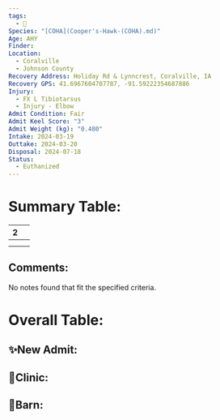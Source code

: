 ```yaml
---
tags:
  - 🦅
Species: "[COHA](Cooper's-Hawk-(COHA).md)"
Age: AHY
Finder: 
Location:
  - Coralville
  - Johnson County
Recovery Address: Holiday Rd & Lynncrest, Coralville, IA
Recovery GPS: 41.6967604707787, -91.59222354687886
Injury:
  - FX L Tibiotarsus
  - Injury - Elbow
Admit Condition: Fair
Admit Keel Score: "3"
Admit Weight (kg): "0.480"
Intake: 2024-03-19
Outtake: 2024-03-20
Disposal: 2024-07-18
Status:
  - Euthanized
---
```


# Summary Table:

<div><table class="dataview table-view-table"><thead class="table-view-thead"><tr class="table-view-tr-header"><th class="table-view-th"><span></span><span class="dataview small-text">2</span></th><th class="table-view-th"><span></span></th></tr></thead><tbody class="table-view-tbody"><tr><td><span></span></td><td><span></span></td></tr><tr><td><span></span></td><td><span></span></td></tr></tbody></table></div>

## Comments:

<p><span><p dir="auto">No notes found that fit the specified criteria.</p></span></p>

# Overall Table:

## ✨New Admit:



## 🏥Clinic:



## 🏡Barn:


